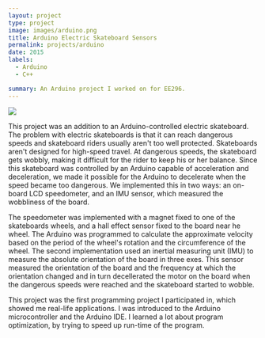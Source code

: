 ```yaml
---
layout: project
type: project
image: images/arduino.png
title: Arduino Electric Skateboard Sensors
permalink: projects/arduino
date: 2015
labels:
  - Arduino
  - C++

summary: An Arduino project I worked on for EE296.
---
```


<img class="ui medium right floated rounded image" src="../images/arduino.png">

This project was an addition to an Arduino-controlled electric skateboard. The problem with electric skateboards is that it can reach dangerous speeds and skateboard riders usually aren't too well protected. Skateboards aren't designed for high-speed travel. At dangerous speeds, the skateboard gets wobbly, making it difficult for the rider to keep his or her balance. Since this skateboard was controlled by an Arduino capable of acceleration and deceleration, we made it possible for the Arduino to decelerate when the speed became too dangerous. We implemented this in two ways: an on-board LCD speedometer, and an IMU sensor, which measured the wobbliness of the board. 

The speedometer was implemented with a magnet fixed to one of the skateboards wheels, and a hall effect sensor fixed to the board near he wheel. The Arduino was programmed to calculate the approximate velocity based on the period of the wheel's rotation and the circumference of the wheel. The second implementation used an inertial measuring unit (IMU) to measure the absolute orientation of the board in three exes. This sensor measured the orientation of the board and the frequency at which the orientation changed and in turn decellerated the motor on the board when the dangerous speeds were reached and the skateboard started to wobble. 

This project was the first programming project I participated in, which showed me real-life applications. I was introduced to the Arduino microcontroller and the Arduino IDE. I learned a lot about program optimization, by trying to speed up run-time of the program.
